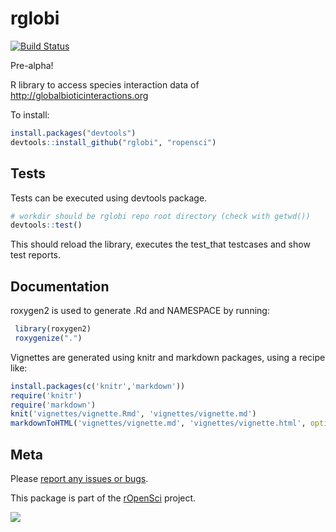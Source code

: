 rglobi
=======
[![Build Status](https://travis-ci.org/ropensci/rglobi.svg?branch=master)](https://travis-ci.org/ropensci/rglobi)

Pre-alpha!

R library to access species interaction data of http://globalbioticinteractions.org

To install:
```R
install.packages("devtools")
devtools::install_github("rglobi", "ropensci")
```

## Tests
Tests can be executed using devtools package.
```R
# workdir should be rglobi repo root directory (check with getwd())
devtools::test()
```
This should reload the library, executes the test_that testcases and show test reports.

## Documentation
roxygen2 is used to generate .Rd and NAMESPACE by running:
```R
 library(roxygen2)
 roxygenize(".")
```

Vignettes are generated using knitr and markdown packages, using a recipe like:

```R
install.packages(c('knitr','markdown'))
require('knitr')
require('markdown')
knit('vignettes/vignette.Rmd', 'vignettes/vignette.md')
markdownToHTML('vignettes/vignette.md', 'vignettes/vignette.html', options=c("use_xhtml"))
```

## Meta

Please [report any issues or bugs](https://github.com/ropensci/rglobi/issues).

This package is part of the [rOpenSci](http://ropensci.org/packages) project.

[![](http://ropensci.org/public_images/github_footer.png)](http://ropensci.org)
